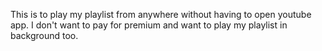 This is to play my playlist from anywhere without having to open youtube app.
I don't want to pay for premium and want to play my playlist in background too.